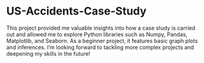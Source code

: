 # US-Accidents-Case-Study
This project provided me valuable insights into how a case study is carried out and allowed me to explore Python libraries such as Numpy, Pandas, Matplotlib, and Seaborn.  As a beginner project, it features basic graph plots and inferences. I’m looking forward to tackling more complex projects and deepening my skills in the future!
